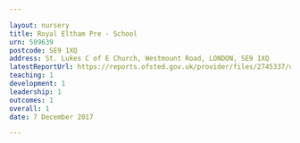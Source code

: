 ```yaml
---

layout: nursery
title: Royal Eltham Pre - School
urn: 509639
postcode: SE9 1XQ
address: St. Lukes C of E Church, Westmount Road, LONDON, SE9 1XQ
latestReportUrl: https://reports.ofsted.gov.uk/provider/files/2745337/urn/509639.pdf
teaching: 1
development: 1
leadership: 1
outcomes: 1
overall: 1
date: 7 December 2017

---
```

